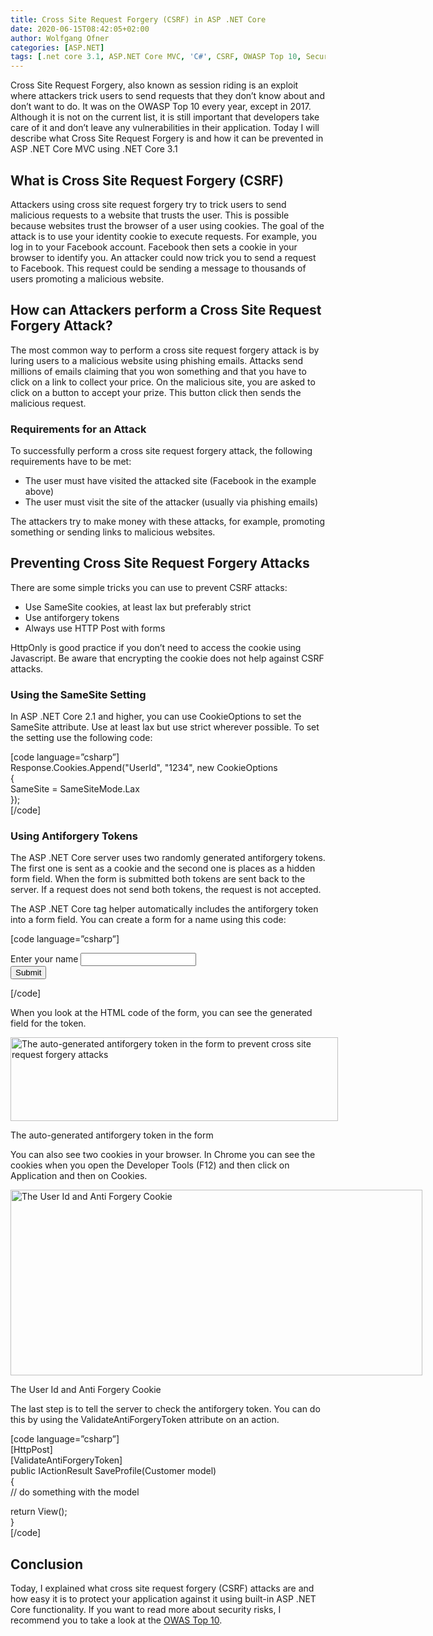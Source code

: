 ```yaml
---
title: Cross Site Request Forgery (CSRF) in ASP .NET Core
date: 2020-06-15T08:42:05+02:00
author: Wolfgang Ofner
categories: [ASP.NET]
tags: [.net core 3.1, ASP.NET Core MVC, 'C#', CSRF, OWASP Top 10, Security]
---
```

Cross Site Request Forgery, also known as session riding is an exploit where attackers trick users to send requests that they don&#8217;t know about and don&#8217;t want to do. It was on the OWASP Top 10 every year, except in 2017. Although it is not on the current list, it is still important that developers take care of it and don&#8217;t leave any vulnerabilities in their application. Today I will describe what Cross Site Request Forgery is and how it can be prevented in ASP .NET Core MVC using .NET Core 3.1

## What is Cross Site Request Forgery (CSRF)

Attackers using cross site request forgery try to trick users to send malicious requests to a website that trusts the user. This is possible because websites trust the browser of a user using cookies. The goal of the attack is to use your identity cookie to execute requests. For example, you log in to your Facebook account. Facebook then sets a cookie in your browser to identify you. An attacker could now trick you to send a request to Facebook. This request could be sending a message to thousands of users promoting a malicious website.

## How can Attackers perform a Cross Site Request Forgery Attack?

The most common way to perform a cross site request forgery attack is by luring users to a malicious website using phishing emails. Attacks send millions of emails claiming that you won something and that you have to click on a link to collect your price. On the malicious site, you are asked to click on a button to accept your prize. This button click then sends the malicious request.

### Requirements for an Attack

To successfully perform a cross site request forgery attack, the following requirements have to be met:

  * The user must have visited the attacked site (Facebook in the example above)
  * The user must visit the site of the attacker (usually via phishing emails)

The attackers try to make money with these attacks, for example, promoting something or sending links to malicious websites.

## Preventing Cross Site Request Forgery Attacks

There are some simple tricks you can use to prevent CSRF attacks:

  * Use SameSite cookies, at least lax but preferably strict
  * Use antiforgery tokens
  * Always use HTTP Post with forms

HttpOnly is good practice if you don&#8217;t need to access the cookie using Javascript. Be aware that encrypting the cookie does not help against CSRF attacks.

### Using the SameSite Setting

In ASP .NET Core 2.1 and higher, you can use CookieOptions to set the SameSite attribute. Use at least lax but use strict wherever possible. To set the setting use the following code:

[code language=&#8221;csharp&#8221;]  
Response.Cookies.Append("UserId", "1234", new CookieOptions  
{  
SameSite = SameSiteMode.Lax  
});  
[/code]

### Using Antiforgery Tokens

The ASP .NET Core server uses two randomly generated antiforgery tokens. The first one is sent as a cookie and the second one is places as a hidden form field. When the form is submitted both tokens are sent back to the server. If a request does not send both tokens, the request is not accepted.

The ASP .NET Core tag helper automatically includes the antiforgery token into a form field. You can create a form for a name using this code:

[code language=&#8221;csharp&#8221;]  
<form asp-action="SaveProfile">  
<div class="form-group">  
<label for="name">Enter your name</label>  
<input type="text" class="form-control" asp-for="Name" id="name" />  
</div>  
<button type="submit" class="btn btn-primary">Submit</button>  
</form>  
[/code]

When you look at the HTML code of the form, you can see the generated field for the token.

<div id="attachment_2183" style="width: 534px" class="wp-caption aligncenter">
  <a href="https://www.programmingwithwolfgang.com/wp-content/uploads/2020/06/The-auto-generated-antiforgery-token-in-the-form.jpg"><img aria-describedby="caption-attachment-2183" loading="lazy" class="size-full wp-image-2183" src="https://www.programmingwithwolfgang.com/wp-content/uploads/2020/06/The-auto-generated-antiforgery-token-in-the-form.jpg" alt="The auto-generated antiforgery token in the form to prevent cross site request forgery attacks" width="524" height="134" srcset="https://www.programmingwithwolfgang.com/wp-content/uploads/2020/06/The-auto-generated-antiforgery-token-in-the-form.jpg 524w, https://www.programmingwithwolfgang.com/wp-content/uploads/2020/06/The-auto-generated-antiforgery-token-in-the-form-300x77.jpg 300w" sizes="(max-width: 524px) 100vw, 524px" /></a>
  
  <p id="caption-attachment-2183" class="wp-caption-text">
    The auto-generated antiforgery token in the form
  </p>
</div>

You can also see two cookies in your browser. In Chrome you can see the cookies when you open the Developer Tools (F12) and then click on Application and then on Cookies.

<div id="attachment_2184" style="width: 669px" class="wp-caption aligncenter">
  <a href="https://www.programmingwithwolfgang.com/wp-content/uploads/2020/06/The-User-Id-and-Anti-Forgery-Cookie.jpg"><img aria-describedby="caption-attachment-2184" loading="lazy" class="size-full wp-image-2184" src="https://www.programmingwithwolfgang.com/wp-content/uploads/2020/06/The-User-Id-and-Anti-Forgery-Cookie.jpg" alt="The User Id and Anti Forgery Cookie" width="659" height="297" srcset="https://www.programmingwithwolfgang.com/wp-content/uploads/2020/06/The-User-Id-and-Anti-Forgery-Cookie.jpg 659w, https://www.programmingwithwolfgang.com/wp-content/uploads/2020/06/The-User-Id-and-Anti-Forgery-Cookie-300x135.jpg 300w" sizes="(max-width: 659px) 100vw, 659px" /></a>
  
  <p id="caption-attachment-2184" class="wp-caption-text">
    The User Id and Anti Forgery Cookie
  </p>
</div>

The last step is to tell the server to check the antiforgery token. You can do this by using the ValidateAntiForgeryToken attribute on an action.

[code language=&#8221;csharp&#8221;]  
[HttpPost]  
[ValidateAntiForgeryToken]  
public IActionResult SaveProfile(Customer model)  
{  
// do something with the model

return View();  
}  
[/code]

## Conclusion

Today, I explained what cross site request forgery (CSRF) attacks are and how easy it is to protect your application against it using built-in ASP .NET Core functionality. If you want to read more about security risks, I recommend you to take a look at the <a href="https://owasp.org/www-project-top-ten/OWASP_Top_Ten_2017/" target="_blank" rel="noopener noreferrer">OWAS Top 10</a>.